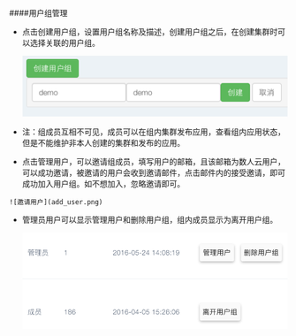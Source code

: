    
####用户组管理

  *  点击创建用户组，设置用户组名称及描述，创建用户组之后，在创建集群时可以选择关联的用户组。
      
       ![用户管理](creat_user_group.png)
       
  *  注：组成员互相不可见，成员可以在组内集群发布应用，查看组内应用状态，但是不能维护非本人创建的集群和发布的应用。

  *  点击管理用户，可以邀请组成员，填写用户的邮箱，且该邮箱为数人云用户，可以成功邀请，被邀请的用户会收到邀请邮件，点击邮件内的接受邀请，即可成功加入用户组。如不想加入，忽略邀请即可。
   
    ![邀请用户](add_user.png)
  
  * 管理员用户可以显示管理用户和删除用户组，组内成员显示为离开用户组。
   
   
    ![邀请用户](del_user.png)
    